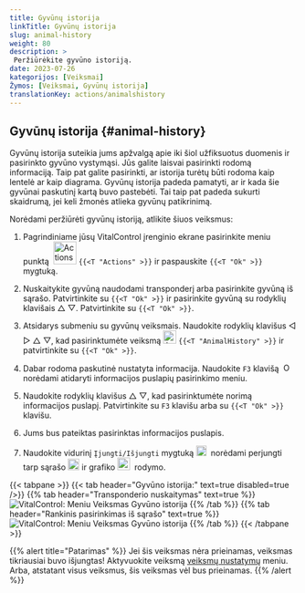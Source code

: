 ```yaml
---
title: Gyvūnų istorija
linkTitle: Gyvūnų istorija
slug: animal-history
weight: 80
description: >
 Peržiūrėkite gyvūno istoriją.
date: 2023-07-26
kategorijos: [Veiksmai]
Žymos: [Veiksmai, Gyvūnų istorija]
translationKey: actions/animalshistory
---
```


## Gyvūnų istorija {#animal-history}

Gyvūnų istorija suteikia jums apžvalgą apie iki šiol užfiksuotus duomenis ir pasirinkto gyvūno vystymąsi. Jūs galite laisvai pasirinkti rodomą informaciją. Taip pat galite pasirinkti, ar istorija turėtų būti rodoma kaip lentelė ar kaip diagrama. Gyvūnų istorija padeda pamatyti, ar ir kada šie gyvūnai paskutinį kartą buvo pastebėti. Tai taip pat padeda sukurti skaidrumą, jei keli žmonės atlieka gyvūnų patikrinimą.

Norėdami peržiūrėti gyvūnų istoriją, atlikite šiuos veiksmus:

1. Pagrindiniame jūsų VitalControl įrenginio ekrane pasirinkite meniu punktą &nbsp;<img src="/icons/actions.svg" width="40" align="bottom" alt="Actions" />  `{{<T "Actions" >}}` ir paspauskite `{{<T "Ok" >}}` mygtuką.

2. Nuskaitykite gyvūną naudodami transponderį arba pasirinkite gyvūną iš sąrašo. Patvirtinkite su `{{<T "Ok" >}}` ir pasirinkite gyvūną su rodyklių klavišais △ ▽. Patvirtinkite su `{{<T "Ok" >}}`.

3. Atsidarys submeniu su gyvūnų veiksmais. Naudokite rodyklių klavišus ◁ ▷ △ ▽, kad pasirinktumėte veiksmą <img src="/icons/actions/history.svg" width="23" align="bottom" alt="Animal history" /> `{{<T "AnimalHistory" >}}` ir patvirtinkite su `{{<T "Ok" >}}`.

4. Dabar rodoma paskutinė nustatyta informacija. Naudokite `F3` klavišą &nbsp;<img src="/icons/footer/open-popup.svg" width="15" align="bottom" alt="Open popup" /> norėdami atidaryti informacijos puslapių pasirinkimo meniu.

5. Naudokite rodyklių klavišus △ ▽, kad pasirinktumėte norimą informacijos puslapį. Patvirtinkite su `F3` klavišu arba su `{{<T "Ok" >}}` klavišu.

6. Jums bus pateiktas pasirinktas informacijos puslapis.

7. Naudokite vidurinį `Įjungti/Išjungti` mygtuką <img src="/icons/footer/on-off.svg" width="18" align="bottom" alt="On/Off button" />&nbsp; norėdami perjungti tarp sąrašo <img src="/icons/footer/list.svg" width="20" align="bottom" alt="Liste display" /> ir grafiko <img src="/icons/footer/chart.svg" width="22" align="bottom" alt="Chart display" />&nbsp; rodymo.

{{< tabpane >}}
{{< tab header="Gyvūno istorija:" text=true disabled=true />}}
{{% tab header="Transponderio nuskaitymas" text=true %}}
![VitalControl: Meniu Veiksmas Gyvūno istorija](../images/animalhistory-scan.png "Gyvūno istorija")
{{% /tab %}}
{{% tab header="Rankinis pasirinkimas iš sąrašo" text=true %}}
![VitalControl: Meniu Veiksmas Gyvūno istorija](../images/animalhistory.png "Gyvūno istorija")
{{% /tab %}}
{{< /tabpane >}}

{{% alert title="Patarimas" %}}
Jei šis veiksmas nėra prieinamas, veiksmas tikriausiai buvo išjungtas! Aktyvuokite veiksmą [veiksmų nustatymų](../setting/) meniu. Arba, atstatant visus veiksmus, šis veiksmas vėl bus prieinamas.
{{% /alert %}}
